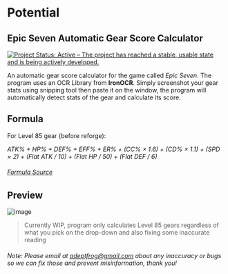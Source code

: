 # Potential
## Epic Seven Automatic Gear Score Calculator

[![Project Status: Active – The project has reached a stable, usable state and is being actively developed.](https://www.repostatus.org/badges/latest/active.svg)](https://www.repostatus.org/#active)

An automatic gear score calculator for the game called *Epic Seven*. The program uses an OCR Library from **IronOCR**. Simply screenshot your gear stats using snipping tool then paste it on the window, the program will automatically detect stats of the gear and calculate its score.

## Formula

For Level 85 gear (before reforge):

*ATK% + HP% + DEF% + EFF% + ER% + (CC% × 1.6) + (CD% × 1.1) + (SPD × 2) + (Flat ATK / 10) + (Flat HP / 50) + (Flat DEF / 6)*

###### [Formula Source](https://artistalley7.com/blogs/guides/how-to-calculate-gear-score-in-epic-seven#explanation)

## Preview

![image](https://user-images.githubusercontent.com/38268920/181093139-76894bf3-8b79-461e-8b06-27713fc43b63.png)

> Currently WIP, program only calculates Level 85 gears regardless of what you pick on the drop-down and also fixing some inaccurate reading

###### Note: Please email at adeptfrog@gmail.com about any inaccuracy or bugs so we can fix those and prevent misinformation, thank you!
